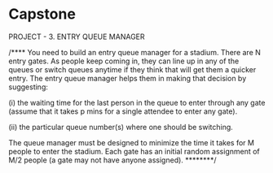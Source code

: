 # Capstone
 PROJECT - 3. ENTRY QUEUE MANAGER

/****   You need to build an entry queue manager for a stadium. There are N entry gates. As people keep coming in, they can line up in any
 of the queues or switch queues anytime if they think that will get them a quicker entry. The entry queue manager helps them in making
 that decision by suggesting:
 
(i) the waiting time for the last person in the queue to enter through any gate (assume that it takes p mins for a single attendee to enter any gate).

(ii) the particular queue number(s) where one should be switching.

The queue manager must be designed to minimize the time it takes for M people to enter the stadium. Each gate has an initial random assignment of M/2 
people (a gate may not have anyone assigned).     ********/

